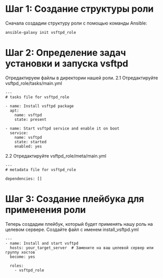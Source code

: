 # Шаг 1: Создание структуры роли
Сначала создадим структуру роли с помощью команды Ansible:

~~~
ansible-galaxy init vsftpd_role
~~~
# Шаг 2: Определение задач установки и запуска vsftpd
Отредактируем файлы в директории нашей роли.
2.1 Отредактируйте vsftpd_role/tasks/main.yml
~~~
---
# tasks file for vsftpd_role

- name: Install vsftpd package
  apt:
    name: vsftpd
    state: present

- name: Start vsftpd service and enable it on boot
  service:
    name: vsftpd
    state: started
    enabled: yes
~~~
2.2 Отредактируйте vsftpd_role/meta/main.yml

~~~
---
# metadata file for vsftpd_role

dependencies: []
~~~
# Шаг 3: Создание плейбука для применения роли
Теперь создадим плейбук, который будет применять нашу роль на целевом сервере. Создайте файл с именем install_vsftpd.yml
~~~
---
- name: Install and start vsftpd
  hosts: your_target_server  # Замените на ваш целевой сервер или группу хостов
  become: yes

  roles:
    - vsftpd_role
~~~
